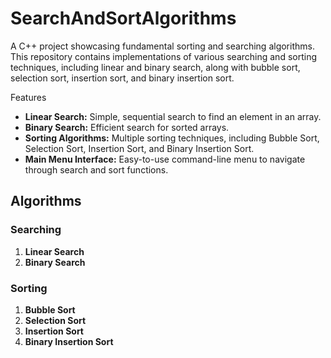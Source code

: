 # SearchAndSortAlgorithms

A C++ project showcasing fundamental sorting and searching algorithms. This repository contains implementations of various searching and sorting techniques, including linear and binary search, along with bubble sort, selection sort, insertion sort, and binary insertion sort.



Features
- **Linear Search:** Simple, sequential search to find an element in an array.
- **Binary Search:** Efficient search for sorted arrays.
- **Sorting Algorithms:** Multiple sorting techniques, including Bubble Sort, Selection Sort, Insertion Sort, and Binary Insertion Sort.
- **Main Menu Interface:** Easy-to-use command-line menu to navigate through search and sort functions.

## Algorithms
### Searching
1. **Linear Search**
2. **Binary Search**

### Sorting
1. **Bubble Sort**
2. **Selection Sort**
3. **Insertion Sort**
4. **Binary Insertion Sort**





